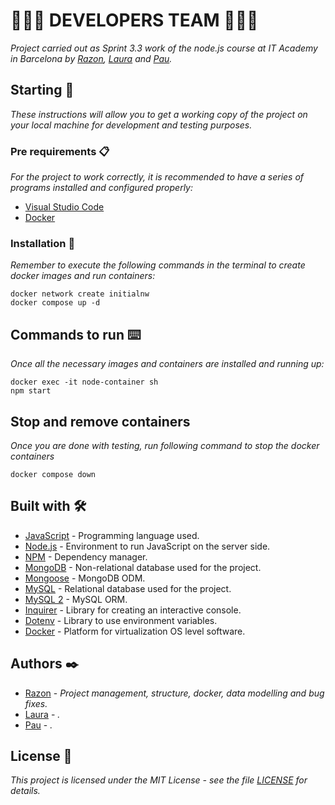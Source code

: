 # 🧑🏻‍💻 DEVELOPERS TEAM 🧑🏻‍💻
_Project carried out as Sprint 3.3 work of the node.js course at IT Academy in Barcelona by [Razon](https://github.com/razondpro), [Laura](https://github.com/) and [Pau](https://github.com/PaudelaGC/)._

## Starting 🚀

_These instructions will allow you to get a working copy of the project on your local machine for development and testing purposes._

### Pre requirements 📋

_For the project to work correctly, it is recommended to have a series of programs installed and configured properly:_
- [Visual Studio Code](https://code.visualstudio.com/download)
- [Docker](https://www.docker.com/)

### Installation 🔧

_Remember to execute the following commands in the terminal to create docker images and run containers:_

```
docker network create initialnw
docker compose up -d

```
## Commands to run ⌨️

_Once all the necessary images and containers are installed and running up:_
```
docker exec -it node-container sh
npm start
```

## Stop and remove containers
_Once you are done with testing, run following command to stop the docker containers_

```
docker compose down
```

## Built with 🛠️
* [JavaScript](https://developer.mozilla.org/es/docs/Web/JavaScript) - Programming language used.
* [Node.js](https://nodejs.org/es/docs/) - Environment to run JavaScript on the server side.
* [NPM](https://www.npmjs.com/) - Dependency manager.
* [MongoDB](https://docs.mongodb.com/) - Non-relational database used for the project.
* [Mongoose](https://mongoosejs.com/docs/guide.html) - MongoDB ODM.
* [MySQL](https://dev.mysql.com/) - Relational database used for the project.
* [MySQL 2](https://www.npmjs.com/package/mysql2) - MySQL ORM.
* [Inquirer](https://github.com/SBoudrias/Inquirer.js) - Library for creating an interactive console.
* [Dotenv](https://www.npmjs.com/package/dotenv) - Library to use environment variables.
* [Docker](https://www.docker.com/) - Platform for virtualization OS level software.

## Authors ✒️
* [Razon](https://github.com/razondpro) - *Project management, structure, docker, data modelling and bug fixes.*
* [Laura](https://github.com/) - *.*
* [Pau](https://github.com/) - *.*

## License 📄
_This project is licensed under the MIT License - see the file [LICENSE](https://github.com) for details._
